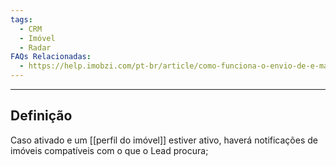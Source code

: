 ```yaml
---
tags:
  - CRM
  - Imóvel
  - Radar
FAQs Relacionadas:
  - https://help.imobzi.com/pt-br/article/como-funciona-o-envio-de-e-mails-automaticos-no-radar-de-imoveis-yc5pas/
---
```

---
## Definição

Caso ativado e um [[perfil do imóvel]] estiver ativo, haverá notificações de imóveis compatíveis com o que o Lead procura;